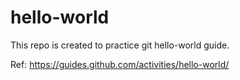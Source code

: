 # hello-world

This repo is created to practice git hello-world guide.

Ref:
https://guides.github.com/activities/hello-world/
